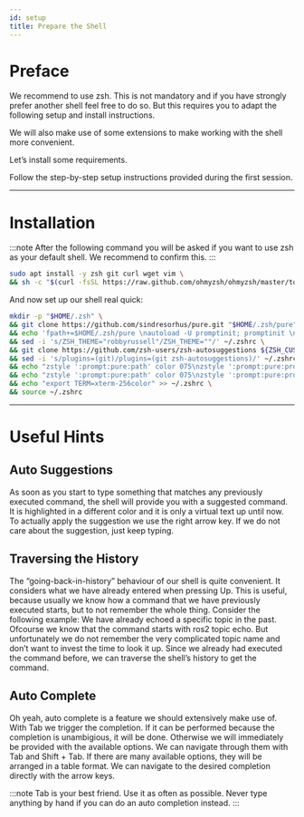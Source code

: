 ```yaml
---
id: setup
title: Prepare the Shell
---
```


# Preface

We recommend to use zsh. This is not mandatory and if you have strongly prefer another shell feel free to do so. But this requires you to adapt the following setup and install instructions.

We will also make use of some extensions to make working with the shell more convenient.

Let’s install some requirements.

Follow the step-by-step setup instructions provided during the first session.

---

# Installation

:::note
After the following command you will be asked if you want to use zsh as your default shell. We recommend to confirm this.
:::

```bash
sudo apt install -y zsh git curl wget vim \
&& sh -c "$(curl -fsSL https://raw.github.com/ohmyzsh/ohmyzsh/master/tools/install.sh)"
```
And now set up our shell real quick:

```bash
mkdir -p "$HOME/.zsh" \
&& git clone https://github.com/sindresorhus/pure.git "$HOME/.zsh/pure"\
&& echo 'fpath+=$HOME/.zsh/pure \nautoload -U promptinit; promptinit \nprompt pure' | cat - ~/.zshrc > temp && mv temp ~/.zshrc \
&& sed -i 's/ZSH_THEME="robbyrussell"/ZSH_THEME=""/' ~/.zshrc \
&& git clone https://github.com/zsh-users/zsh-autosuggestions ${ZSH_CUSTOM:-~/.oh-my-zsh/custom}/plugins/zsh-autosuggestions \
&& sed -i 's/plugins=(git)/plugins=(git zsh-autosuggestions)/' ~/.zshrc \
&& echo "zstyle ':prompt:pure:path' color 075\nzstyle ':prompt:pure:prompt:success' color 214\nzstyle ':prompt:pure:user' color 119\nzstyle ':prompt:pure:host' color 119\nZSH_AUTOSUGGEST_HIGHLIGHT_STYLE='fg=161'" >> ~/.zshrc \
&& echo "zstyle ':prompt:pure:path' color 075\nzstyle ':prompt:pure:prompt:success' color 214\nzstyle ':prompt:pure:user' color 119\nzstyle ':prompt:pure:host' color 119\nZSH_AUTOSUGGEST_HIGHLIGHT_STYLE='fg=161'" >> ~/.zshrc \
&& echo "export TERM=xterm-256color" >> ~/.zshrc \
&& source ~/.zshrc
```
---

# Useful Hints

## Auto Suggestions
As soon as you start to type something that matches any previously executed command, the shell will provide you with a suggested command. It is highlighted in a different color and it is only a virtual text up until now. To actually apply the suggestion we use the right arrow key. If we do not care about the suggestion, just keep typing.

## Traversing the History
The “going-back-in-history” behaviour of our shell is quite convenient. It considers what we have already entered when pressing Up. This is useful, because usually we know how a command that we have previously executed starts, but to not remember the whole thing. Consider the following example: We have already echoed a specific topic in the past. Ofcourse we know that the command starts with ros2 topic echo. But unfortunately we do not remember the very complicated topic name and don’t want to invest the time to look it up. Since we already had executed the command before, we can traverse the shell’s history to get the command.

## Auto Complete
Oh yeah, auto complete is a feature we should extensively make use of. With Tab we trigger the completion. If it can be performed because the completion is unambigious, it will be done. Otherwise we will immediately be provided with the available options. We can navigate through them with Tab and Shift + Tab. If there are many available options, they will be arranged in a table format. We can navigate to the desired completion directly with the arrow keys.

:::note
Tab is your best friend. Use it as often as possible. Never type anything by hand if you can do an auto completion instead.
:::